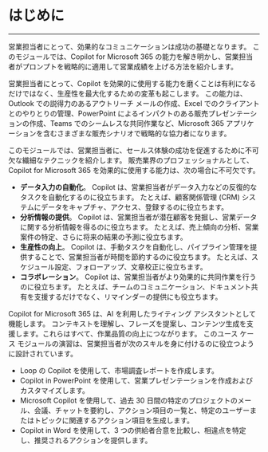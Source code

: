
# はじめに
---
営業担当者にとって、効果的なコミュニケーションは成功の基礎となります。 このモジュールでは、Copilot for Microsoft 365 の能力を解き明かし、営業担当者がプロンプトを戦略的に適用して営業成績を上げる方法を紹介します。

営業担当者にとって、Copilot を効果的に使用する能力を磨くことは有利になるだけではなく、生産性を最大化するための変革も起こします。 この能力は、Outlook での説得力のあるアウトリーチ メールの作成、Excel でのクライアントとのやりとりの管理、PowerPoint によるインパクトのある販売プレゼンテーションの作成、Teams でのシームレスな共同作業など、Microsoft 365 アプリケーションを含むさまざまな販売シナリオで戦略的な協力者になります。<br>

このモジュールでは、営業担当者に、セールス体験の成功を促進するために不可欠な繊細なテクニックを紹介します。 販売業界のプロフェッショナルとして、Copilot for Microsoft 365 を効果的に使用する能力は、次の場合に不可欠です。

 -  **データ入力の自動化**。 Copilot は、営業担当者がデータ入力などの反復的なタスクを自動化するのに役立ちます。 たとえば、顧客関係管理 (CRM) システムにデータをキャプチャ、アクセス、登録するのに役立ちます。<br>
 -  **分析情報の提供**。 Copilot は、営業担当者が潜在顧客を発掘し、営業データに関する分析情報を得るのに役立ちます。 たとえば、売上傾向の分析、営業案件の特定、さらに将来の結果の予測に役立ちます。<br>
 -  **生産性の向上**。 Copilot は、手動タスクを自動化し、パイプライン管理を提供することで、営業担当者が時間を節約するのに役立ちます。 たとえば、スケジュール設定、フォローアップ、文章校正に役立ちます。<br>
 -  **コラボレーション**。 Copilot は、営業担当者がより効果的に共同作業を行うのに役立ちます。 たとえば、チームのコミュニケーション、ドキュメント共有を支援するだけでなく、リマインダーの提供にも役立ちます。

Copilot for Microsoft 365 は、AI を利用したライティング アシスタントとして機能します。 コンテキストを理解し、フレーズを提案し、コンテンツ生成を支援します。これらはすべて、作業品質の向上につながります。 このユース ケース モジュールの演習は、営業担当者が次のスキルを身に付けるのに役立つように設計されています。<br>

 -  Loop の Copilot を使用して、市場調査レポートを作成します。
 -  Copilot in PowerPoint を使用して、営業プレゼンテーションを作成およびカスタマイズします。
 -  Microsoft Copilot を使用して、過去 30 日間の特定のプロジェクトのメール、会議、チャットを要約し、アクション項目の一覧と、特定のユーザーまたはトピックに関連するアクション項目を生成します。
 -  Copilot in Word を使用して、3 つの供給者合意を比較し、相違点を特定し、推奨されるアクションを提供します。
